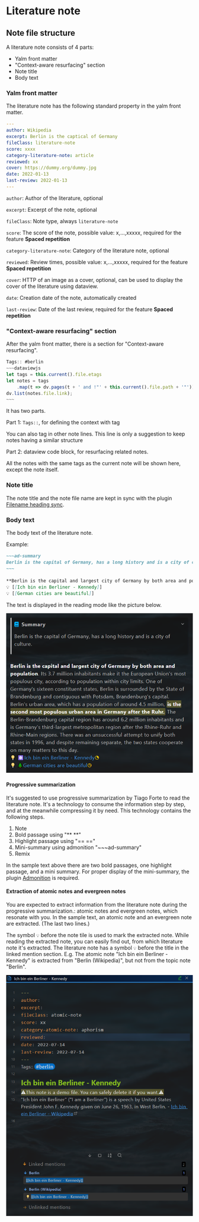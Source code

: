 # Literature note

## Note file structure

A literature note consists of 4 parts:

- Yalm front matter
- "Context-aware resurfacing"  section 
- Note title
- Body text

### Yalm front matter 

The literature note has the following standard property in the yalm front matter. 

~~~yaml
---
author: Wikipedia 
excerpt: Berlin is the captical of Germany
fileClass: literature-note  
score: xxxx 
category-literature-note: article  
reviewed: xx  
cover: https://dummy.org/dummy.jpg 
date: 2022-01-13  
last-review: 2022-01-13  
---
~~~

`author`: Author of the literature, optional  

`excerpt`: Excerpt of the note, optional

`fileClass`: Note type, always `literature-note` 

`score`: The score of the note, possible value: x,...,xxxxx, required for the feature **Spaced repetition**

`category-literature-note`: Category of the literature note, optional

`reviewed`: Review times, possible value: x,...,xxxxx, required for the feature **Spaced repetition**

`cover`: HTTP of an image as a cover, optional, can be used to display the cover of the literature using dataview.

`date`: Creation date of the note, automatically created 

`last-review`: Date of the last review, required for the feature **Spaced repetition**



### "Context-aware resurfacing"  section 
After the yalm front matter, there is a section for "Context-aware resurfacing". 
```javascript
Tags:: #berlin
~~~dataviewjs
let tags = this.current().file.etags
let notes = tags
	.map(t => dv.pages(t + ' and !"' + this.current().file.path + '"'));
dv.list(notes.file.link);
~~~
```
It has two parts.

Part 1: `Tags::`, for defining the context with tag 

You can also tag in other note lines.  This line is only a suggestion to keep notes having a similar structure

Part 2: dataview code block, for resurfacing related notes.

All the notes with the same tags as the current note will be shown here, except the note itself. 

### Note title

The note title and the note file name are kept in sync with the plugin [Filename heading sync](https://github.com/dvcrn/obsidian-filename-heading-sync).

### Body text

The body text of the literature note. 

Example:

```markdown
~~~ad-summary
Berlin is the capital of Germany, has a long history and is a city of culture. 
~~~

**Berlin is the capital and largest city of Germany by both area and population**. Its 3.7 million inhabitants make it the European Union's most populous city, according to population within city limits. One of Germany's sixteen constituent states, Berlin is surrounded by the State of Brandenburg and contiguous with Potsdam, Brandenburg's capital. Berlin's urban area, which has a population of around 4.5 million, ==**is the second most populous urban area in Germany after the Ruhr.**== The Berlin-Brandenburg capital region has around 6.2 million inhabitants and is Germany's third-largest metropolitan region after the Rhine-Ruhr and Rhine-Main regions. There was an unsuccessful attempt to unify both states in 1996, and despite remaining separate, the two states cooperate on many matters to this day.
💡 [[Ich bin ein Berliner - Kennedy]]
💡 [[German cities are beautiful]]
```

The text is displayed in the reading mode like the picture below.

![image-20220803205234600](images/image-20220803205234600.png)

#### Progressive summarization

It's suggested to use progressive summarization by Tiago Forte to read the literature note. It's a technology to consume the information step by step, and at the meanwhile compressing it by need. This technology contains the following steps.

1.  Note
2.  Bold passage using "** **"
3.  Highlight passage using "== =="
4.  Mini-summary using admonition "~~~ad-summary"
5.  Remix

In the sample text above there are two bold passages, one highlight passage, and a mini summary.  For proper display of the mini-summary, the plugin  [Admonition](https://github.com/valentine195/obsidian-admonition) is required. 

#### Extraction of atomic notes and evergreen notes

You are expected to extract information from the literature note during the progressive summarization.:  atomic notes and evergreen notes, which resonate with you.  In the sample text, an atomic note and an evergreen note are extracted. (The last two lines.) 

The symbol  `💡` before the note tile is used to mark the extracted note. While reading the extracted note, you can easily find out, from which literature note it's extracted.  The literature note has a symbol  `💡` before the title in the linked mention section. E.g. The atomic note "Ich bin ein Berliner - Kennedy" is extracted from "Berlin (Wikipedia)", but not from the topic note "Berlin".

![image-20220803214007822](images/image-20220803214007822.png)




